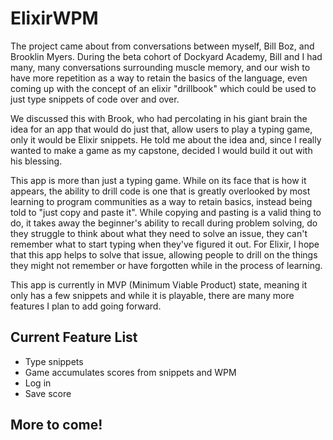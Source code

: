 # ElixirWPM

The project came about from conversations between myself, Bill Boz, and Brooklin Myers. During the beta cohort of Dockyard Academy, Bill and I had many, many conversations surrounding muscle memory, and our wish to have more repetition as a way to retain the basics of the language, even coming up with the concept of an elixir "drillbook" which could be used to just type snippets of code over and over. 

We discussed this with Brook, who had percolating in his giant brain the idea for an app that would do just that, allow users to play a typing game, only it would be Elixir snippets. He told me about the idea and, since I really wanted to make a game as my capstone, decided I would build it out with his blessing.

 This app is more than just a typing game. While on its face that is how it appears, the ability to drill code is one that is greatly overlooked by most learning to program communities as a way to retain basics, instead being told to "just copy and paste it". While copying and pasting is a valid thing to do, it takes away the beginner's ability to recall during problem solving, do they struggle to think about what they need to solve an issue, they can't remember what to start typing when they've figured it out. For Elixir, I hope that this app helps to solve that issue, allowing people to drill on the things they might not remember or have forgotten while in the process of learning.

 This app is currently in MVP (Minimum Viable Product) state, meaning it only has a few snippets and while it is playable, there are many more features I plan to add going forward.

 ## Current Feature List
 - Type snippets
 - Game accumulates scores from snippets and WPM
 - Log in
 - Save score

## More to come!